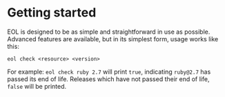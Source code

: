 # Getting started
EOL is designed to be as simple and straightforward in use as possible.
Advanced features are available, but in its simplest form, usage works like this:

```shell
eol check <resource> <version>
```

For example: `eol check ruby 2.7` will print `true`, indicating `ruby@2.7` has passed its end of life.
Releases which have not passed their end of life, `false` will be printed.
